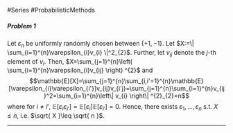 #Series #ProbabilisticMethods 

##### Problem 1
Let $\varepsilon_{n}$ be uniformly randomly chosen between $\{ +1,-1 \}$. Let $X:=\| \sum_{i=1}^{n}\varepsilon_{i}v_{i} \|^2_{2}$. Further, let $v_{ij}$ denote the $j$-th element of $v_{i}$. Then, $X=\sum_{j=1}^{n}\left( \sum_{i=1}^{n}\varepsilon_{i}v_{ij} \right) ^{2}$ and $$\mathbb{E}[X]=\sum_{j=1}^{n}\sum_{i,i'=1}^{n}\mathbb{E}[\varepsilon_{i}\varepsilon_{i'}]v_{ij}v_{i'j}=\sum_{j=1}^{n}\sum_{i=1}^{n}v_{ij}^2=\sum_{i=1}^{n}\left\| v_{i} \right\| ^{2}_{2}=n$$where for $i\neq i'$, $\mathbb{E}[\varepsilon_{i}\varepsilon_{i'}]=\mathbb{E}[\varepsilon_{i}]\mathbb{E}[\varepsilon_{i'}]=0$. Hence, there exists $\varepsilon_{1},\dots,\varepsilon_{n}$ s.t. $X\leq n$, i.e. $\sqrt{ X }\leq \sqrt{ n }$.

---